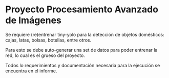 # Proyecto Procesamiento Avanzado de Imágenes

Se requiere (re)entrenar tiny-yolo para la detección de objetos domésticos: cajas, latas, bolsas, botellas, entre otros.

Para esto se debe auto-generar una set de datos para poder entrenar la red, lo cual es el grueso del proyecto.

Todos lo requerimientos y documentación necesaria para la ejecución se encuentra en el informe. 
